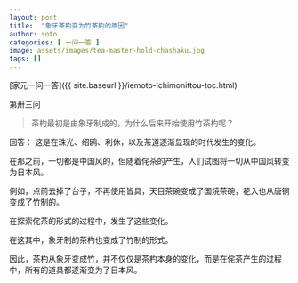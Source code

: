 ```yaml
---
layout: post
title:  "象牙茶杓变为竹茶杓的原因"
author: soto
categories: [ 一问一答 ]
image: assets/images/tea-master-hold-chashaku.jpg
tags: []
---
```


[家元一问一答]({{ site.baseurl }}/iemoto-ichimonittou-toc.html)

第卅三问

> 茶杓最初是由象牙制成的，为什么后来开始使用竹茶杓呢？

回答：
这是在珠光、绍鸥、利休，以及茶道逐渐显现的时代发生的变化。

在那之前，一切都是中国风的，但随着侘茶的产生，人们试图将一切从中国风转变为日本风。

例如，点前去掉了台子，不再使用皆具，天目茶碗变成了国焼茶碗，花入也从唐铜变成了竹制的。

在探索侘茶的形式的过程中，发生了这些变化。

在这其中，象牙制的茶杓也变成了竹制的形式。

因此，茶杓从象牙变成竹，并不仅仅是茶杓本身的变化，而是在侘茶产生的过程中，所有的道具都逐渐变为了日本风。
